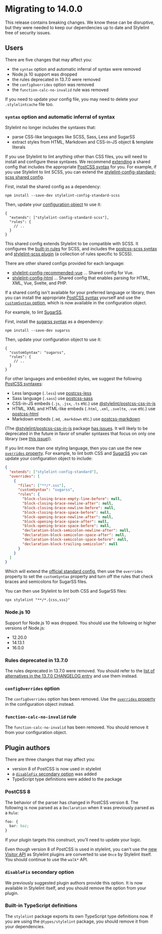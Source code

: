 # Migrating to 14.0.0

This release contains breaking changes. We know these can be disruptive, but they were needed to keep our dependencies up to date and Stylelint free of security issues.

## Users

There are five changes that may affect you:

- the `syntax` option and automatic inferral of syntax were removed
- Node.js 10 support was dropped
- the rules deprecated in 13.7.0 were removed
- the `configOverrides` option was removed
- the `function-calc-no-invalid` rule was removed

If you need to update your config file, you may need to delete your `.stylelintcache` file too.

### `syntax` option and automatic inferral of syntax

Stylelint no longer includes the syntaxes that:

- parse CSS-like languages like SCSS, Sass, Less and SugarSS
- extract styles from HTML, Markdown and CSS-in-JS object & template literals

If you use Stylelint to lint anything other than CSS files, you will need to install and configure these syntaxes. We recommend [extending](../user-guide/configure.md#extends) a shared config that includes the appropriate [PostCSS syntax](https://github.com/postcss/postcss#syntaxes) for you. For example, if you use Stylelint to lint SCSS, you can extend the [stylelint-config-standard-scss shared config](https://www.npmjs.com/package/stylelint-config-standard-scss).

First, install the shared config as a dependency:

```shell
npm install --save-dev stylelint-config-standard-scss
```

Then, update your [configuration object](../user-guide/configure.md) to use it:

```jsonc
{
  "extends": ["stylelint-config-standard-scss"],
  "rules": {
    // ..
  }
}
```

This shared config extends Stylelint to be compatible with SCSS. It configures the [built-in rules](../user-guide/rules.md) for SCSS, and includes the [postcss-scss syntax](https://www.npmjs.com/package/postcss-scss) and [stylelint-scss plugin](https://www.npmjs.com/package/stylelint-scss) (a collection of rules specific to SCSS).

There are other shared configs provided for each language:

- [stylelint-config-recommended-vue](https://www.npmjs.com/package/stylelint-config-recommended-vue) ... Shared config for Vue.
- [stylelint-config-html](https://www.npmjs.com/package/stylelint-config-html) ... Shared config that enables parsing for HTML, XML, Vue, Svelte, and PHP.

If a shared config isn't available for your preferred language or library, then you can install the appropriate [PostCSS syntax](https://github.com/postcss/postcss#syntaxes) yourself and use the [`customSyntax` option](../user-guide/options.md#customsyntax), which is now available in the configuration object.

For example, to lint [SugarSS](https://github.com/postcss/sugarss).

First, install the [sugarss syntax](https://www.npmjs.com/package/sugarss) as a dependency:

```shell
npm install --save-dev sugarss
```

Then, update your configuration object to use it:

```jsonc
{
  "customSyntax": "sugarss",
  "rules": {
    // ..
  }
}
```

For other languages and embedded styles, we suggest the following [PostCSS syntaxes](https://github.com/postcss/postcss#syntaxes):

- Less language (`.less`) use [postcss-less](https://www.npmjs.com/package/postcss-less)
- Sass language (`.sass`) use [postcss-sass](https://www.npmjs.com/package/postcss-sass)
- CSS-in-JS embeds (`.js`, `.jsx`, `.ts` etc.) use [@stylelint/postcss-css-in-js](https://www.npmjs.com/package/@stylelint/postcss-css-in-js)
- HTML, XML and HTML-like embeds (`.html`, `.xml`, `.svelte`, `.vue` etc.) use [postcss-html](https://www.npmjs.com/package/postcss-html)
- Markdown embeds (`.md`, `.markdown` etc.) use [postcss-markdown](https://www.npmjs.com/package/postcss-markdown)

(The [@stylelint/postcss-css-in-js](https://www.npmjs.com/package/@stylelint/postcss-css-in-js) package [has issues](https://github.com/stylelint/stylelint/issues/4574). It will likely to be deprecated in the future in favor of smaller syntaxes that focus on only one library (see [this issue](https://github.com/stylelint/postcss-css-in-js/issues/225))).

If you lint more than one styling language, then you can use the new [`overrides` property](../user-guide/configure.md#overrides). For example, to lint both CSS and [SugarSS](https://github.com/postcss/sugarss) you can update your configuration object to include:

```json
{
  "extends": ["stylelint-config-standard"],
  "overrides": [
    {
      "files": ["**/*.sss"],
      "customSyntax": "sugarss",
      "rules": {
        "block-closing-brace-empty-line-before": null,
        "block-closing-brace-newline-after": null,
        "block-closing-brace-newline-before": null,
        "block-closing-brace-space-before": null,
        "block-opening-brace-newline-after": null,
        "block-opening-brace-space-after": null,
        "block-opening-brace-space-before": null,
        "declaration-block-semicolon-newline-after": null,
        "declaration-block-semicolon-space-after": null,
        "declaration-block-semicolon-space-before": null,
        "declaration-block-trailing-semicolon": null
      }
    }
  ]
}
```

Which will extend the [official standard config](https://github.com/stylelint/stylelint-config-standard), then use the `overrides` property to set the `customSyntax` property and turn off the rules that check braces and semicolons for SugarSS files.

You can then use Stylelint to lint both CSS and SugarSS files:

```shell
npx stylelint "**/*.{css,sss}"
```

### Node.js 10

Support for Node.js 10 was dropped. You should use the following or higher versions of Node.js:

- 12.20.0
- 14.13.1
- 16.0.0

### Rules deprecated in 13.7.0

The rules deprecated in 13.7.0 were removed. You should refer to the [list of alternatives in the 13.7.0 CHANGELOG entry](../../CHANGELOG.md#1370) and use them instead.

### `configOverrides` option

The `configOverrides` option has been removed. Use the [`overrides` property](../user-guide/configure.md#overrides) in the configuration object instead.

### `function-calc-no-invalid` rule

The `function-calc-no-invalid` has been removed. You should remove it from your configuration object.

## Plugin authors

There are three changes that may affect you:

- version 8 of PostCSS is now used in stylelint
- a [`disableFix` secondary option](../user-guide/configure.md#disablefix) was added
- TypeScript type definitions were added to the package

### PostCSS 8

The behavior of the parser has changed in PostCSS version 8. The following is now parsed as a `Declaration` when it was previously parsed as a `Rule`:

```css
foo: {
  bar: baz;
}
```

If your plugin targets this construct, you'll need to update your logic.

Even though version 8 of PostCSS is used in stylelint, you can't use the [new Visitor API](https://github.com/postcss/postcss/releases/tag/8.0.0) as Stylelint plugins are converted to use `Once` by Stylelint itself. You should continue to use the `walk*` API.

### `disableFix` secondary option

We previously suggested plugin authors provide this option. It is now available in Stylelint itself, and you should remove the option from your plugin.

### Built-in TypeScript definitions

The `stylelint` package exports its own TypeScript type definitions now. If you are using the `@types/stylelint` package, you should remove it from your dependencies.
